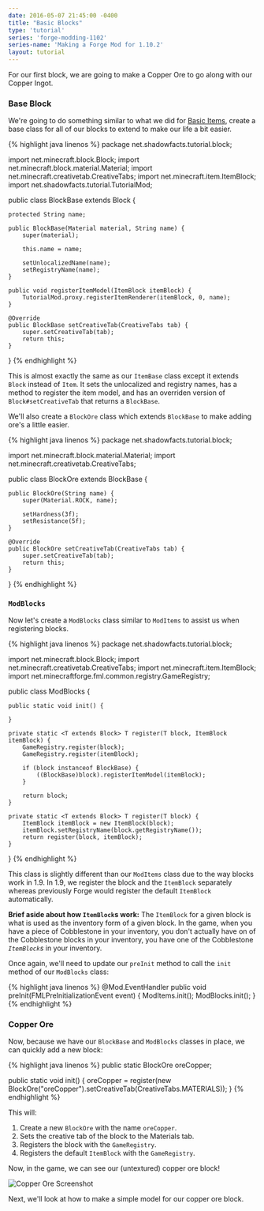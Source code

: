 ```yaml
---
date: 2016-05-07 21:45:00 -0400
title: "Basic Blocks"
type: 'tutorial'
series: 'forge-modding-1102'
series-name: 'Making a Forge Mod for 1.10.2'
layout: tutorial
---
```


For our first block, we are going to make a Copper Ore to go along with our Copper Ingot. 

### Base Block
We're going to do something similar to what we did for [Basic Items](/tutorials/forge-modding-1102/basic-items/), create a base class for all of our blocks to extend to make our life a bit easier.

{% highlight java linenos %}
package net.shadowfacts.tutorial.block;

import net.minecraft.block.Block;
import net.minecraft.block.material.Material;
import net.minecraft.creativetab.CreativeTabs;
import net.minecraft.item.ItemBlock;
import net.shadowfacts.tutorial.TutorialMod;

public class BlockBase extends Block {

	protected String name;

	public BlockBase(Material material, String name) {
		super(material);

		this.name = name;

		setUnlocalizedName(name);
		setRegistryName(name);
	}

	public void registerItemModel(ItemBlock itemBlock) {
		TutorialMod.proxy.registerItemRenderer(itemBlock, 0, name);
	}

	@Override
	public BlockBase setCreativeTab(CreativeTabs tab) {
		super.setCreativeTab(tab);
		return this;
	}

}
{% endhighlight %}

This is almost exactly the same as our `ItemBase` class except it extends `Block` instead of `Item`. It sets the unlocalized and registry names, has a method to register the item model, and has an overriden version of `Block#setCreativeTab` that returns a `BlockBase`.

We'll also create a `BlockOre` class which extends `BlockBase` to make adding ore's a little easier.

{% highlight java linenos %}
package net.shadowfacts.tutorial.block;

import net.minecraft.block.material.Material;
import net.minecraft.creativetab.CreativeTabs;

public class BlockOre extends BlockBase {

	public BlockOre(String name) {
		super(Material.ROCK, name);

		setHardness(3f);
		setResistance(5f);
	}

	@Override
	public BlockOre setCreativeTab(CreativeTabs tab) {
		super.setCreativeTab(tab);
		return this;
	}

}
{% endhighlight %}

### `ModBlocks`

Now let's create a `ModBlocks` class similar to `ModItems` to assist us when registering blocks.

{% highlight java linenos %}
package net.shadowfacts.tutorial.block;

import net.minecraft.block.Block;
import net.minecraft.creativetab.CreativeTabs;
import net.minecraft.item.ItemBlock;
import net.minecraftforge.fml.common.registry.GameRegistry;

public class ModBlocks {

	public static void init() {
		
	}

	private static <T extends Block> T register(T block, ItemBlock itemBlock) {
		GameRegistry.register(block);
		GameRegistry.register(itemBlock);

		if (block instanceof BlockBase) {
			((BlockBase)block).registerItemModel(itemBlock);
		}

		return block;
	}

	private static <T extends Block> T register(T block) {
		ItemBlock itemBlock = new ItemBlock(block);
		itemBlock.setRegistryName(block.getRegistryName());
		return register(block, itemBlock);
	}

}
{% endhighlight %}

This class is slightly different than our `ModItems` class due to the way blocks work in 1.9. In 1.9, we register the block and the `ItemBlock` separately whereas previously Forge would register the default `ItemBlock` automatically. 

**Brief aside about how `ItemBlock`s work:** The `ItemBlock` for a given block is what is used as the inventory form of a given block. In the game, when you have a piece of Cobblestone in your inventory, you don't actually have on of the Cobblestone blocks in your inventory, you have one of the Cobblestone _`ItemBlock`s_ in your inventory.

Once again, we'll need to update our `preInit` method to call the `init` method of our `ModBlocks` class:

{% highlight java linenos %}
@Mod.EventHandler
public void preInit(FMLPreInitializationEvent event) {
	ModItems.init();
	ModBlocks.init();
}
{% endhighlight %}

### Copper Ore

Now, because we have our `BlockBase` and `ModBlocks` classes in place, we can quickly add a new block:

{% highlight java linenos %}
public static BlockOre oreCopper;

public static void init() {
	oreCopper = register(new BlockOre("oreCopper").setCreativeTab(CreativeTabs.MATERIALS));
}
{% endhighlight %}

This will:

1. Create a new `BlockOre` with the name `oreCopper`.
2. Sets the creative tab of the block to the Materials tab.
3. Registers the block with the `GameRegistry`.
4. Registers the default `ItemBlock` with the `GameRegistry`.


Now, in the game, we can see our (untextured) copper ore block!

![Copper Ore Screenshot](http://i.imgur.com/uWdmyA5.png)

Next, we'll look at how to make a simple model for our copper ore block.